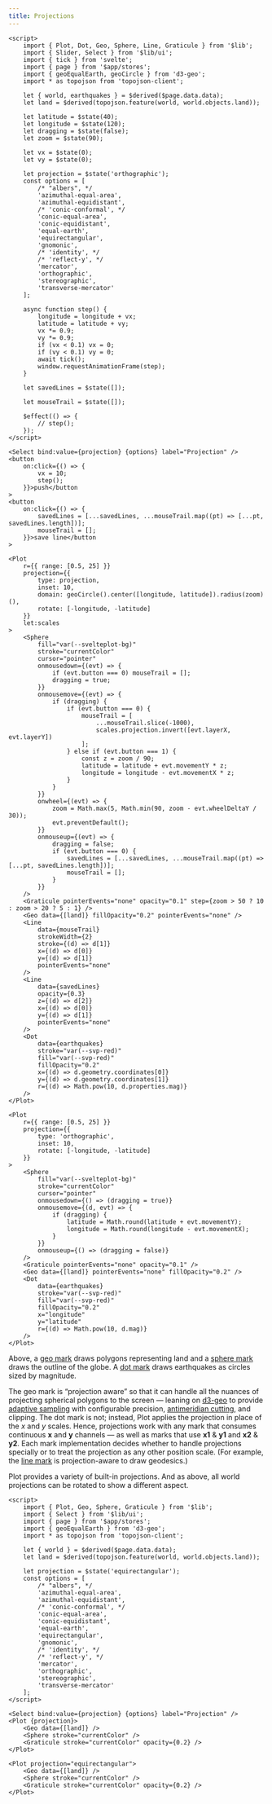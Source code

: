 ```yaml
---
title: Projections
---
```


```svelte live
<script>
    import { Plot, Dot, Geo, Sphere, Line, Graticule } from '$lib';
    import { Slider, Select } from '$lib/ui';
    import { tick } from 'svelte';
    import { page } from '$app/stores';
    import { geoEqualEarth, geoCircle } from 'd3-geo';
    import * as topojson from 'topojson-client';

    let { world, earthquakes } = $derived($page.data.data);
    let land = $derived(topojson.feature(world, world.objects.land));

    let latitude = $state(40);
    let longitude = $state(120);
    let dragging = $state(false);
    let zoom = $state(90);

    let vx = $state(0);
    let vy = $state(0);

    let projection = $state('orthographic');
    const options = [
        /* "albers", */
        'azimuthal-equal-area',
        'azimuthal-equidistant',
        /* 'conic-conformal', */
        'conic-equal-area',
        'conic-equidistant',
        'equal-earth',
        'equirectangular',
        'gnomonic',
        /* 'identity', */
        /* 'reflect-y', */
        'mercator',
        'orthographic',
        'stereographic',
        'transverse-mercator'
    ];

    async function step() {
        longitude = longitude + vx;
        latitude = latitude + vy;
        vx *= 0.9;
        vy *= 0.9;
        if (vx < 0.1) vx = 0;
        if (vy < 0.1) vy = 0;
        await tick();
        window.requestAnimationFrame(step);
    }

    let savedLines = $state([]);

    let mouseTrail = $state([]);

    $effect(() => {
        // step();
    });
</script>

<Select bind:value={projection} {options} label="Projection" />
<button
    on:click={() => {
        vx = 10;
        step();
    }}>push</button
>
<button
    on:click={() => {
        savedLines = [...savedLines, ...mouseTrail.map((pt) => [...pt, savedLines.length])];
        mouseTrail = [];
    }}>save line</button
>

<Plot
    r={{ range: [0.5, 25] }}
    projection={{
        type: projection,
        inset: 10,
        domain: geoCircle().center([longitude, latitude]).radius(zoom)(),
        rotate: [-longitude, -latitude]
    }}
    let:scales
>
    <Sphere
        fill="var(--svelteplot-bg)"
        stroke="currentColor"
        cursor="pointer"
        onmousedown={(evt) => {
            if (evt.button === 0) mouseTrail = [];
            dragging = true;
        }}
        onmousemove={(evt) => {
            if (dragging) {
                if (evt.button === 0) {
                    mouseTrail = [
                        ...mouseTrail.slice(-1000),
                        scales.projection.invert([evt.layerX, evt.layerY])
                    ];
                } else if (evt.button === 1) {
                    const z = zoom / 90;
                    latitude = latitude + evt.movementY * z;
                    longitude = longitude - evt.movementX * z;
                }
            }
        }}
        onwheel={(evt) => {
            zoom = Math.max(5, Math.min(90, zoom - evt.wheelDeltaY / 30));
            evt.preventDefault();
        }}
        onmouseup={(evt) => {
            dragging = false;
            if (evt.button === 0) {
                savedLines = [...savedLines, ...mouseTrail.map((pt) => [...pt, savedLines.length])];
                mouseTrail = [];
            }
        }}
    />
    <Graticule pointerEvents="none" opacity="0.1" step={zoom > 50 ? 10 : zoom > 20 ? 5 : 1} />
    <Geo data={[land]} fillOpacity="0.2" pointerEvents="none" />
    <Line
        data={mouseTrail}
        strokeWidth={2}
        stroke={(d) => d[1]}
        x={(d) => d[0]}
        y={(d) => d[1]}
        pointerEvents="none"
    />
    <Line
        data={savedLines}
        opacity={0.3}
        z={(d) => d[2]}
        x={(d) => d[0]}
        y={(d) => d[1]}
        pointerEvents="none"
    />
    <Dot
        data={earthquakes}
        stroke="var(--svp-red)"
        fill="var(--svp-red)"
        fillOpacity="0.2"
        x={(d) => d.geometry.coordinates[0]}
        y={(d) => d.geometry.coordinates[1]}
        r={(d) => Math.pow(10, d.properties.mag)}
    />
</Plot>
```

```svelte
<Plot
    r={{ range: [0.5, 25] }}
    projection={{
        type: 'orthographic',
        inset: 10,
        rotate: [-longitude, -latitude]
    }}
>
    <Sphere
        fill="var(--svelteplot-bg)"
        stroke="currentColor"
        cursor="pointer"
        onmousedown={() => (dragging = true)}
        onmousemove={(d, evt) => {
            if (dragging) {
                latitude = Math.round(latitude + evt.movementY);
                longitude = Math.round(longitude - evt.movementX);
            }
        }}
        onmouseup={() => (dragging = false)}
    />
    <Graticule pointerEvents="none" opacity="0.1" />
    <Geo data={[land]} pointerEvents="none" fillOpacity="0.2" />
    <Dot
        data={earthquakes}
        stroke="var(--svp-red)"
        fill="var(--svp-red)"
        fillOpacity="0.2"
        x="longitude"
        y="latitude"
        r={(d) => Math.pow(10, d.mag)}
    />
</Plot>
```

Above, a [geo mark](/marks/geo) draws polygons representing land and a [sphere mark](/marks/geo#sphere) draws the outline of the globe. A [dot mark](/marks/dot) draws earthquakes as circles sized by magnitude.

The geo mark is “projection aware” so that it can handle all the nuances of projecting spherical polygons to the screen — leaning on [d3-geo](https://d3js.org/d3-geo) to provide [adaptive sampling](https://observablehq.com/@d3/adaptive-sampling) with configurable precision, [antimeridian cutting](https://observablehq.com/@d3/antimeridian-cutting), and clipping. The dot mark is not; instead, Plot applies the projection in place of the _x_ and _y_ scales. Hence, projections work with any mark that consumes continuous **x** and **y** channels — as well as marks that use **x1** & **y1** and **x2** & **y2**. Each mark implementation decides whether to handle projections specially or to treat the projection as any other position scale. (For example, the [line mark](/marks/line) is projection-aware to draw geodesics.)

Plot provides a variety of built-in projections. And as above, all world projections can be rotated to show a different aspect.

```svelte live
<script>
    import { Plot, Geo, Sphere, Graticule } from '$lib';
    import { Select } from '$lib/ui';
    import { page } from '$app/stores';
    import { geoEqualEarth } from 'd3-geo';
    import * as topojson from 'topojson-client';

    let { world } = $derived($page.data.data);
    let land = $derived(topojson.feature(world, world.objects.land));

    let projection = $state('equirectangular');
    const options = [
        /* "albers", */
        'azimuthal-equal-area',
        'azimuthal-equidistant',
        /* 'conic-conformal', */
        'conic-equal-area',
        'conic-equidistant',
        'equal-earth',
        'equirectangular',
        'gnomonic',
        /* 'identity', */
        /* 'reflect-y', */
        'mercator',
        'orthographic',
        'stereographic',
        'transverse-mercator'
    ];
</script>

<Select bind:value={projection} {options} label="Projection" />
<Plot {projection}>
    <Geo data={[land]} />
    <Sphere stroke="currentColor" />
    <Graticule stroke="currentColor" opacity={0.2} />
</Plot>
```

```svelte
<Plot projection="equirectangular">
    <Geo data={[land]} />
    <Sphere stroke="currentColor" />
    <Graticule stroke="currentColor" opacity={0.2} />
</Plot>
```
